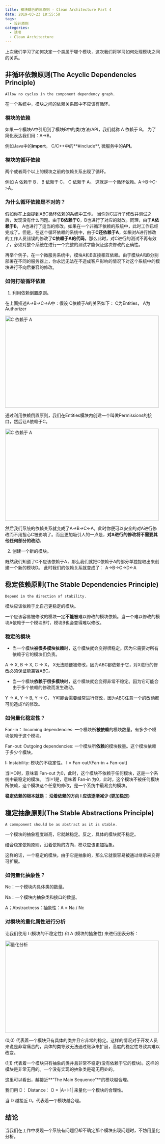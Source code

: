 ```yaml
---
title: 模块耦合的三原则 - Clean Architecture Part 4
date: 2019-03-23 18:55:58
tags:
  - 设计原则
categories:
  - 读书
  - Clean Architecture
---
```


上次我们学习了如何决定一个类属于哪个模块，这次我们将学习如何处理模块之间的关系。

## 非循环依赖原则(The Acyclic Dependencies Principle)

```
Allow no cycles in the component dependency graph.
```

在一个系统中，模块之间的依赖关系图中不应该有循环。

<!-- more -->

### 模块的依赖

如果一个模块A中引用到了模块B中的类/方法/API，我们就称 A 依赖于 B。 为了简化表达我们用：A->B。

例如Java中的**import**， C/C++中的**#include**, 微服务中的**API**。

### 模块的循环依赖

两个或者两个以上的模块之前的依赖关系出现了循环。

例如 A 依赖于 B， B 依赖于 C， C 依赖于 A。 这就是一个循环依赖。A->B->C->A。

### 为什么循环依赖是不对的？

假如你在上面提到ABC循环依赖的系统中工作。 当你对C进行了修改并测试之后，发现没有什么问题。由于**B依赖于C**，B也进行了对应的就改。同理，由于**A依赖于B**， A也进行了适当的修改。如果在一个非循环依赖的系统中，此时工作已经完成了。但是，在这个循环依赖的系统中，由于**C还依赖于A**，如果对A进行修改的工作人员错误的修改了**C依赖于A的代码**，那么此时，对C进行的测试不再有效了，必须对整个系统在进行一个完整的测试才能保证这次修改的正确性。

再举个例子，在一个微服务系统中，模块A和B直接相互依赖。由于模块A和B分别部署在不同的服务器上，你永远无法在不造成客户影响的情况下对这个系统中的模块进行不向后兼容的修改。

### 如何打破循环依赖

1. 利用依赖倒置原则。

在上面描述A->B->C->A中：假设 C依赖于A的关系如下：
C为Entities， A为Authorizer

<img src="/clean-architecture/clean-architecture-part4/c->a.png" width="500" height="300" title="C 依赖于 A">

通过利用依赖倒置原则，我们在Entities模块内创建一个叫做Permissions的接口，然后让A依赖于C。

<img src="/clean-architecture/clean-architecture-part4/dip.png" width="500" height="300" title="C 依赖于 A">

然后我们系统的依赖关系就变成了A->B->C<-A。此时你便可以安全的对A进行修改而不用担心C被影响了。而且更加吸引人的一点是，**对A进行的修改将不需要其他任何部分的改动**。

2. 创建一个新的模块。

既然我们知道了C不应该依赖于A，那么我们就把C依赖于A的部分单独提取出来创建一个新的模块D。
此时我们的依赖关系就变成了： A->B->C->D<-A

## 稳定依赖原则(The Stable Dependencies Principle)

```
Depend in the direction of stability.
```
模块应该依赖于比自己更稳定的模块。

一个应该容易被修改的模块一定**不能被**难以修改的模块依赖。当一个难以修改的模块A依赖于一个模块B时，模块B也会变得难以修改。

### 稳定的模块

* 当一个模块**被很多模块依赖**时，这个模块就会变得很稳定。因为它需要对所有依赖于它的模块们负责。

A -> X, B -> X, C -> X， X无法随便被修改，因为ABC都依赖于它，对X进行的修改必须保证能兼容ABC。

* 当一个模块**依赖于很多模块**时，这个模块就会变得非常不稳定。因为它可能会由于多个依赖的修改而发生改动。

Y -> A, Y -> B, Y -> C， Y可能会需要经常进行修改，因为ABC任意一个的改动都可能造成Y的修改。


### 如何量化稳定性？

Fan-in： Incoming dependencies: 一个模块所**被依赖**的模块数量。有多少个模块依赖于这个模块。

Fan-out: Outgoing dependencies: 一个模块所**依赖**的模块数量。这个模块依赖于多少个模块。

I: Instability: 模块的不稳定性。 I = Fan-out/(Fan-in + Fan-out)

当I=O时，意味着 Fan-out 为0，此时，这个模块不依赖于任何模块，这是一个系统中最稳定的模块。
当I=1是，意味着 Fan-in 为0，此时，这个模块不被任何模块所依赖，这个模块这个任意的修改，是一个系统中最易变的模块。

**稳定依赖的根本就是： 沿着依赖的方向 I 应该逐渐减少 (更加稳定)**

## 稳定抽象原则(The Stable Abstractions Principle)

```
A commponent should be as abstract as it is stable. 
```

一个模块的抽象程度越高，它就越稳定。反之，具体的模块就不稳定。

结合稳定依赖原则，沿着依赖的方向，模块应该更加抽象。

这样的话，一个稳定的模块，由于它是抽象的，那么它就很容易被通过继承来变得可扩展。

### 如何量化抽象性？

Nc：一个模块内具体类的数量。

Na：一个模块内抽象类和接口的数量。

A；Abstractness：抽象性：A = Na / Nc

### 对模块的量化属性进行分析

让我们使用 I (模块的不稳定性) 和 A (模块的抽象性) 来进行图表分析：

<img src="/clean-architecture/clean-architecture-part4/a-i.png" width="500" height="300" title="量化分析">

(0,0) 代表着一个模块只有具体的类并且它非常的稳定。这样的情况对于开发人员来说是非常痛苦的，具体的类导致无法通过继承来扩展，高度的稳定性导致其难以改变。

(1,1) 代表着一个模块只有抽象的类并且非常不稳定(没有依赖于它的模块)。这样的模块是非常无用的。一个没有实现的抽象类是毫无用处的。

这里可以看出，越接近**“The Main Sequence”**的模块越合理。

我们用 D： Distance： D = |A+I-1| 来量化一个模块的合理性。

当 D 越接近 0，代表着一个模块越合理。

## 结论

当我们在工作中发现一个系统有问题但却不确定那个模块出现问题时，不妨用量化分析。